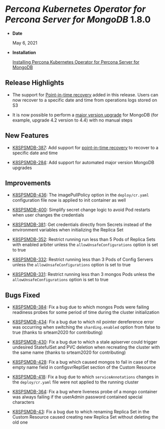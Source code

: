 # *Percona Kubernetes Operator for Percona Server for MongoDB* 1.8.0


* **Date**

    May 6, 2021



* **Installation**

    [Installing Percona Kubernetes Operator for Percona Server for MongoDB](https://www.percona.com/doc/kubernetes-operator-for-psmongodb/index.html#installation)


## Release Highlights


* The support for [Point-in-time recovery](../backups.md#backups-pitr-oplog) added in this
release. Users can now recover to a specific date and time from operations
logs stored on S3


* It is now possible to perform a [major version upgrade](../update.md#operator-update-smartupdates)
for MongoDB (for example, upgrade 4.2 version to 4.4) with no manual steps

## New Features


* [K8SPSMDB-387](https://jira.percona.com/browse/K8SPSMDB-387): Add support for
[point-in-time recovery](../backups.md#backups-pitr-oplog) to recover to a specific date and
time


* [K8SPSMDB-284](https://jira.percona.com/browse/K8SPSMDB-284): Add support for automated major version MongoDB
upgrades

## Improvements


* [K8SPSMDB-436](https://jira.percona.com/browse/K8SPSMDB-436): The imagePullPolicy option in the `deploy/cr.yaml`
configuration file now is applied to init container as well


* [K8SPSMDB-400](https://jira.percona.com/browse/K8SPSMDB-400): Simplify secret change logic to avoid Pod restarts
when user changes the credentials


* [K8SPSMDB-381](https://jira.percona.com/browse/K8SPSMDB-381): Get credentials directly from Secrets instead of the
environment variables when initializing the Replica Set


* [K8SPSMDB-352](https://jira.percona.com/browse/K8SPSMDB-352): Restrict running run less than 5 Pods of Replica Sets
with enabled arbiter unless the `allowUnsafeConfigurations` option is set to
true


* [K8SPSMDB-332](https://jira.percona.com/browse/K8SPSMDB-332): Restrict running less than 3 Pods of Config Servers
unless the `allowUnsafeConfigurations` option is set to true


* [K8SPSMDB-331](https://jira.percona.com/browse/K8SPSMDB-331): Restrict running less than 3 mongos Pods unless the
`allowUnsafeConfigurations` option is set to true

## Bugs Fixed


* [K8SPSMDB-384](https://jira.percona.com/browse/K8SPSMDB-384):  Fix a bug due to which mongos Pods were failing
readiness probes for some period of time during the cluster initialization


* [K8SPSMDB-434](https://jira.percona.com/browse/K8SPSMDB-434): Fix a bug due to which nil pointer dereference error
was occurring when switching the `sharding.enabled` option from false to
true (thanks to srteam2020 for contributing)


* [K8SPSMDB-430](https://jira.percona.com/browse/K8SPSMDB-430): Fix a bug due to which a stale apiserver could
trigger undesired StatefulSet and PVC deletion when recreating the cluster
with the same name (thanks to srteam2020 for contributing)


* [K8SPSMDB-428](https://jira.percona.com/browse/K8SPSMDB-428): Fix a bug which caused mongos to fail in case of the
empty name field in configsvrReplSet section of the Custom Resource


* [K8SPSMDB-418](https://jira.percona.com/browse/K8SPSMDB-418): Fix a bug due to which `serviceAnnotations` changes
in the `deploy/cr.yaml` file were not applied to the running cluster


* [K8SPSMDB-364](https://jira.percona.com/browse/K8SPSMDB-364): Fix a bug where liveness probe of a mongo container
was always failing if the userAdmin password contained special characters


* [K8SPSMDB-43](https://jira.percona.com/browse/K8SPSMDB-43): Fix a bug due to which renaming Replica Set in the
Custom Resource caused creating new Replica Set without deleting the old one

